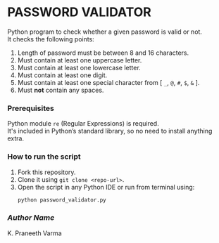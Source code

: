# PASSWORD VALIDATOR

Python program to check whether a given password is valid or not.  
It checks the following points:

1. Length of password must be between 8 and 16 characters.  
2. Must contain at least one uppercase letter.  
3. Must contain at least one lowercase letter.  
4. Must contain at least one digit.  
5. Must contain at least one special character from [ `_`, `@`, `#`, `$`, `&` ].  
6. Must **not** contain any spaces.

### Prerequisites

Python module `re` (Regular Expressions) is required.  
It's included in Python’s standard library, so no need to install anything extra.

### How to run the script

1. Fork this repository.  
2. Clone it using `git clone <repo-url>`.  
3. Open the script in any Python IDE or run from terminal using:  
   ```bash
   python password_validator.py

### *Author Name*
 K. Praneeth Varma
